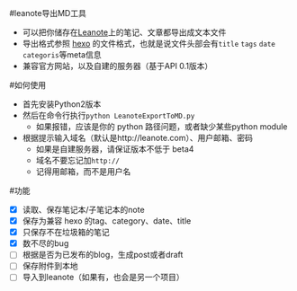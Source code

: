 
#leanote导出MD工具
- 可以把你储存在[Leanote](http://leanote.com)上的笔记、文章都导出成文本文件
- 导出格式参照 [hexo](http://hexo.io/docs/front-matter.html)  的文件格式，也就是说文件头部会有`title` `tags` `date` `categoris`等meta信息
- 兼容官方网站，以及自建的服务器（基于API 0.1版本）



#如何使用
- 首先安装Python2版本
- 然后在命令行执行`python LeanoteExportToMD.py`
  - 如果报错，应该是你的 python 路径问题，或者缺少某些python module
- 根据提示输入域名（默认是http://leanote.com）、用户邮箱、密码
  - 如果是自建服务器，请保证版本不低于 beta4
  - 域名不要忘记加`http://`
  - 记得用邮箱，而不是用户名


#功能

- [x] 读取、保存笔记本/子笔记本的note
- [x]  保存为兼容 hexo 的tag、category、date、title
- [x] 只保存不在垃圾箱的笔记
- [x] 数不尽的bug
- [ ] 根据是否为已发布的blog，生成post或者draft
- [ ] 保存附件到本地
- [ ] 导入到leanote（如果有，也会是另一个项目）